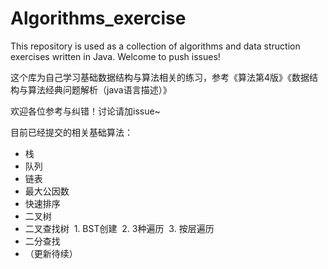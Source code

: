 # Algorithms_exercise
This repository is used as a collection of algorithms and data struction exercises written in Java. Welcome to push issues!

这个库为自己学习基础数据结构与算法相关的练习，参考《算法第4版》《数据结构与算法经典问题解析（java语言描述）》

欢迎各位参考与纠错！讨论请加issue~

目前已经提交的相关基础算法：

- 栈
- 队列
- 链表
- 最大公因数
- 快速排序
- 二叉树
- 二叉查找树
  1. BST创建
  2. 3种遍历
  3. 按层遍历
- 二分查找
- （更新待续）
